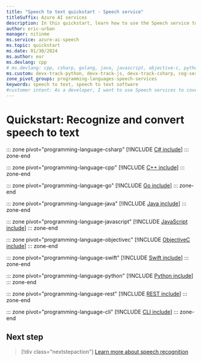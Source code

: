 ```yaml
---
title: "Speech to text quickstart - Speech service"
titleSuffix: Azure AI services
description: In this quickstart, learn how to use the Speech service to convert speech to text with recognition from a microphone or .wav file.
author: eric-urban
manager: nitinme
ms.service: azure-ai-speech
ms.topic: quickstart
ms.date: 01/30/2024
ms.author: eur
ms.devlang: cpp
# ms.devlang: cpp, csharp, golang, java, javascript, objective-c, python
ms.custom: devx-track-python, devx-track-js, devx-track-csharp, cog-serv-seo-aug-2020, mode-other, devx-track-extended-java, devx-track-go
zone_pivot_groups: programming-languages-speech-services
keywords: speech to text, speech to text software
#customer intent: As a developer, I want to use Speech services to covert speech to text, from either a microphone or a file using my choice of technology.
---
```


# Quickstart: Recognize and convert speech to text

::: zone pivot="programming-language-csharp"
[!INCLUDE [C# include](includes/quickstarts/speech-to-text-basics/csharp.md)]
::: zone-end

::: zone pivot="programming-language-cpp"
[!INCLUDE [C++ include](includes/quickstarts/speech-to-text-basics/cpp.md)]
::: zone-end

::: zone pivot="programming-language-go"
[!INCLUDE [Go include](includes/quickstarts/speech-to-text-basics/go.md)]
::: zone-end

::: zone pivot="programming-language-java"
[!INCLUDE [Java include](includes/quickstarts/speech-to-text-basics/java.md)]
::: zone-end

::: zone pivot="programming-language-javascript"
[!INCLUDE [JavaScript include](includes/quickstarts/speech-to-text-basics/javascript.md)]
::: zone-end

::: zone pivot="programming-language-objectivec"
[!INCLUDE [ObjectiveC include](includes/quickstarts/speech-to-text-basics/objectivec.md)]
::: zone-end

::: zone pivot="programming-language-swift"
[!INCLUDE [Swift include](includes/quickstarts/speech-to-text-basics/swift.md)]
::: zone-end

::: zone pivot="programming-language-python"
[!INCLUDE [Python include](./includes/quickstarts/speech-to-text-basics/python.md)]
::: zone-end

::: zone pivot="programming-language-rest"
[!INCLUDE [REST include](includes/quickstarts/speech-to-text-basics/rest.md)]
::: zone-end

::: zone pivot="programming-language-cli"
[!INCLUDE [CLI include](includes/quickstarts/speech-to-text-basics/cli.md)]
::: zone-end

## Next step

> [!div class="nextstepaction"]
> [Learn more about speech recognition](how-to-recognize-speech.md)
